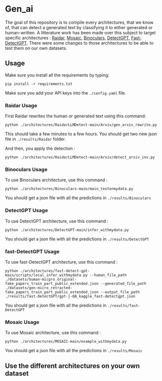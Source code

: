 # Gen_ai

The goal of this repository is to compile every architectures, that we know of, that can detect a generated text by classifying it to either generated or human-written. A litterature work has been made over this subject to target specific architectures : [Raidar](https://github.com/cvlab-columbia/RaidarLLMDetect), [Mosaic](https://github.com/BaggerOfWords/MOSAIC), [Binoculars](https://github.com/ahans30/Binoculars), [DetectGPT](https://github.com/eric-mitchell/detect-gpt), [Fast-DetectGPT](https://github.com/baoguangsheng/fast-detect-gpt). There were some changes to those architectures to be able to test them on our own datasets.

## Usage
Make sure you install all the requirements by typing:
```
pip install -r requirements.txt
```
Make sure you add your API keys into the ```./config.yaml``` file.

### Raidar Usage
First Raidar rewrites the human or generated text using this command:

```
python ./architectures/RaidarLLMDetect-main/Arxiv/gen_arxiv_rewrite.py
```
This should take a few minutes to a few hours. You should get two new json file in ```./results/Raidar``` folder. 

And then, you apply the detection :
```
python ./architectures/RaidarLLMDetect-main/Arxiv/detect_arxiv_inv.py
```

### Binoculars Usage
To use Binoculars architecture, use this command :
```
python ./architectures/Binoculars-main/main_testonmydata.py
```
You should get a json file with all the predictions in ```./results/Binoculars``` 
### DetectGPT Usage
To use DetectGPT architecture, use this command :
```
python ./architectures/DetectGPT-main/infer_withmydata.py
```
You should get a json file with all the predictions in ```./results/DetectGPT``` 

### fast-DetectGPT Usage
To use fast-DetectGPT architecture, use this command :
```
python ./architectures/fast-detect-gpt-main/scripts/local_infer_withmydata.py --human_file_path ./datasets/human-micpro_original-fake_papers_train_part_public_extended.json --generated_file_path ./datasets/gen-micro_retracted-fake_papers_train_part_public_extended.json --output_file_path ./results/fast-DetectGPT/gpt-j-6B_kaggle_fast-detectgpt.json
```
You should get a json file with all the predictions in ```./results/fast-DetectGPT```

### Mosaic Usage

To use Mosaic architecture, use this command :
```
python ./architectures/MOSAIC-main/example_withmydata.py
```
You should get a json file with all the predictions in ```./results/Mosaic```

## Use the different architectures on your own dataset

